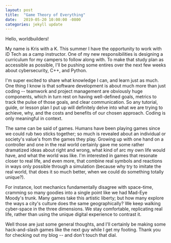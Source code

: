 ```yaml
---
layout: post
title:  "Game Theory of Everything"
date:   2019-05-20 10:00:00 -0800
categories: jekyll update
---
```

Hello, worldbuilders! 

My name is Kris with a K. This summer I have the opportunity to work with iD Tech as a camp instructor. One of my new responsibilities is designing a curriculum for my campers to follow along with. To make that study plan as accessible as possible, I'll be pushing some entires over the next few weeks about cybersecurity, C++, and Python.

I'm super excited to share what knowledge I can, and learn just as much. One thing I know is that software development is about much more than just coding -- teamwork and project management are obviously huge components, which in turn rest on having well-defined goals, metrics to track the pulse of those goals, and clear communication. So any tutorial, guide, or lesson plan I put up will definitely delve into what we are trying to achieve, why, and the costs and benefits of our chosen approach. Coding is only meaningful in context.

The same can be said of games. Humans have been playing games since we could rub two sticks together; so much is revealed about an individual or society's value's from the games they play. Growing up with one hand on a controller and one in the real world certainly gave me some rather dramatized ideas about right and wrong, what kind of arc my own life would have, and what the world was like. I'm interested in games that resonate closer to real life, and even more, that combine real symbols and reactions in ways only possible through a simulation (because why try to imitate the real world, that does it so much better, when we could do something totally unique?). 

For instance, loot mechanics fundamentally disagree with space-time, cramming so many goodies into a single point like we had Mad-Eye Moody's trunk. Many games take this artistic liberty; but how many explore the ways a city's culture does the same geographically? We keep walking cyber-space in the three dimensions. We stay comfortable, replicating real life, rather than using the unique digital experience to contrast it. 

Well those are just some general thoughts, and I'll certainly be making some hack-and-slash games like the next guy while I get my footing. Thank you for checking out my blog -- and don't touch that dial. 
